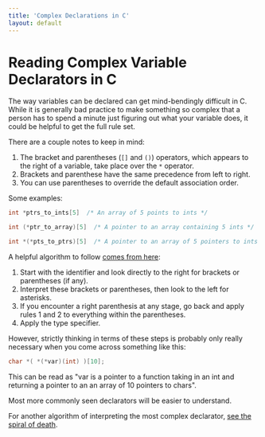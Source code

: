 ```yaml
---
title: 'Complex Declarations in C'
layout: default
---
```

# Reading Complex Variable Declarators in C

The way variables can be declared can get mind-bendingly difficult in C. While it is generally bad practice to make something so complex that a person has to spend a minute just figuring out what your variable does, it could be helpful to get the full rule set. 

There are a couple notes to keep in mind:

1. The bracket and parentheses (`[]` and `()`) operators, which appears to the right of a variable, take place over the `*` operator.
2. Brackets and parenthese have the same precedence from left to right.
3. You can use parentheses to override the default association order.

Some examples:

```C
int *ptrs_to_ints[5]  /* An array of 5 points to ints */

int (*ptr_to_array)[5]  /* A pointer to an array containing 5 ints */

int *(*pts_to_ptrs)[5]  /* A pointer to an array of 5 pointers to ints */
```


A helpful algorithm to follow [comes from here]():

1. Start with the identifier and look directly to the right for brackets or parentheses (if any).
2. Interpret these brackets or parentheses, then look to the left for asterisks.
3. If you encounter a right parenthesis at any stage, go back and apply rules 1 and 2 to everything within the parentheses.
4. Apply the type specifier.

However, strictly thinking in terms of these steps is probably only really necessary when you come across something like this:

```C
char *( *(*var)(int) )[10];
```
This can be read as "var is a pointer to a function taking in an int and returning a pointer to an an array of 10 pointers to chars".

Most more commonly seen declarators will be easier to understand.

For another algorithm of interpreting the most complex declarator, [see the spiral of death](http://c-faq.com/decl/spiral.anderson.html).
